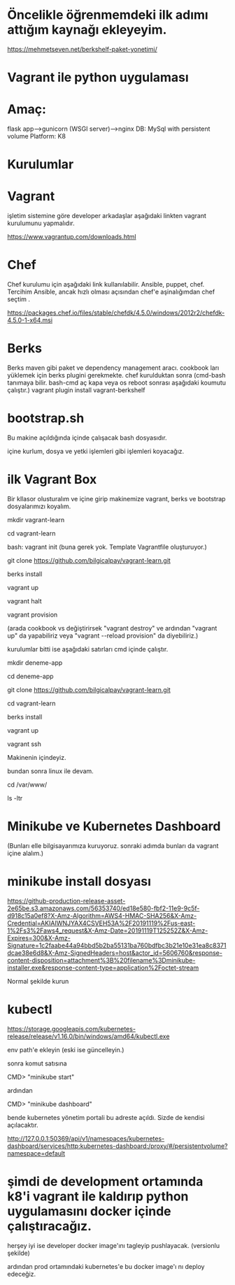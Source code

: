 
# Öncelikle öğrenmemdeki ilk adımı attığım kaynağı ekleyeyim.

https://mehmetseven.net/berkshelf-paket-yonetimi/


# Vagrant ile python uygulaması

# Amaç:

flask app-->gunicorn (WSGI server)-->nginx
DB: MySql with persistent volume
Platform: K8


# Kurulumlar

# Vagrant

işletim sistemine göre developer arkadaşlar aşağıdaki linkten vagrant kurulumunu yapmalıdır.

https://www.vagrantup.com/downloads.html


# Chef 

Chef kurulumu için aşağıdaki link kullanılabilir. 
Ansible, puppet, chef. Tercihim Ansible, ancak hızlı olması açısından chef'e aşinalığımdan chef seçtim .


https://packages.chef.io/files/stable/chefdk/4.5.0/windows/2012r2/chefdk-4.5.0-1-x64.msi



# Berks

Berks maven gibi paket ve dependency management aracı.
cookbook ları yüklemek için berks plugini gerekmekte.
chef kurulduktan sonra  (cmd-bash tanımaya bilir. bash-cmd aç kapa veya os reboot sonrası aşağıdaki koumutu çalıştır.)
vagrant plugin install vagrant-berkshelf

# bootstrap.sh

Bu makine açıldığında içinde çalışacak bash dosyasıdır. 

içine kurlum, dosya ve yetki işlemleri gibi işlemleri koyacağız.

# ilk Vagrant Box

Bir kllasor olusturalım ve içine girip makinemize  vagrant, berks ve bootstrap dosyalarımızı koyalım.

mkdir vagrant-learn 

cd vagrant-learn

bash: vagrant init (buna gerek yok. Template Vagrantfile oluşturuyor.)


git clone https://github.com/bilgicalpay/vagrant-learn.git

berks install 

vagrant up

vagrant halt

vagrant provision

(arada cookbook vs değiştirirsek "vagrant destroy" ve ardından "vagrant up" da yapabiliriz veya "vagrant --reload provision" da diyebiliriz.)



kurulumlar bitti ise aşağıdaki satırları cmd içinde çalıştır.

  mkdir deneme-app
  
  cd deneme-app
  
  git clone https://github.com/bilgicalpay/vagrant-learn.git
  
  cd vagrant-learn
  
  berks install
  
  vagrant up
  
  vagrant ssh
  
  
  Makinenin içindeyiz.
  
  bundan sonra linux ile devam.
  
  cd /var/www/
  
  ls -ltr
  




# Minikube ve Kubernetes Dashboard 

(Bunları elle bilgisayarımıza kuruyoruz. sonraki adımda bunları da vagrant içine alalım.)



# minikube install dosyası

https://github-production-release-asset-2e65be.s3.amazonaws.com/56353740/ed18e580-fbf2-11e9-9c5f-d918c15a0ef8?X-Amz-Algorithm=AWS4-HMAC-SHA256&X-Amz-Credential=AKIAIWNJYAX4CSVEH53A%2F20191119%2Fus-east-1%2Fs3%2Faws4_request&X-Amz-Date=20191119T125252Z&X-Amz-Expires=300&X-Amz-Signature=1c2faabe44a94bbd5b2ba55131ba760bdfbc3b21e10e31ea8c8371dcae38e6d8&X-Amz-SignedHeaders=host&actor_id=5606760&response-content-disposition=attachment%3B%20filename%3Dminikube-installer.exe&response-content-type=application%2Foctet-stream

Normal şekilde kurun


# kubectl 

 https://storage.googleapis.com/kubernetes-release/release/v1.16.0/bin/windows/amd64/kubectl.exe
 
 env path'e ekleyin (eski ise güncelleyin.)
 
 
 
 sonra komut satısına 
 
 CMD> "minikube start"
 
 ardından 
 
 CMD> "minikube dashboard"
 
 bende kubernetes yönetim portali bu adreste açıldı. Sizde de  kendisi açılacaktır.
 
 http://127.0.0.1:50369/api/v1/namespaces/kubernetes-dashboard/services/http:kubernetes-dashboard:/proxy/#/persistentvolume?namespace=default
 
 
 
 
 # şimdi de development ortamında k8'i  vagrant ile kaldırıp python uygulamasını docker içinde çalıştıracağız.
 
 
herşey iyi ise developer docker image'ını tagleyip pushlayacak. (versionlu şekilde)

ardından prod ortamındaki kubernetes'e bu docker image'ı nı deploy edeceğiz.







 
 
 







